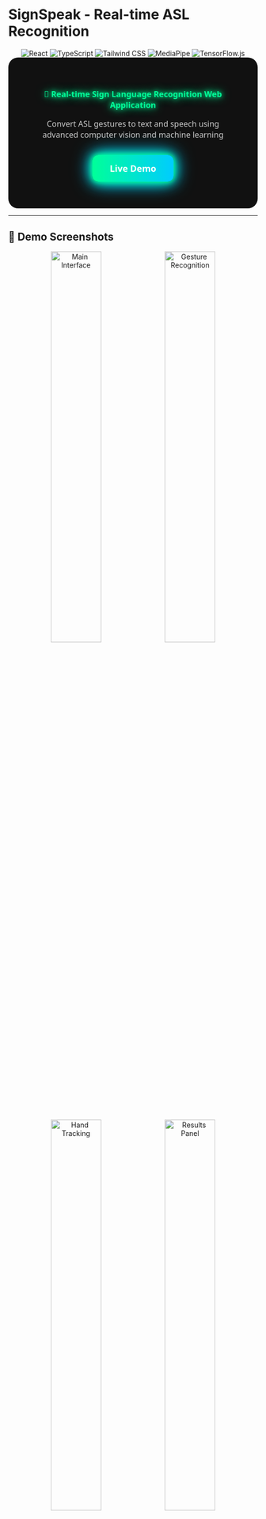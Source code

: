 # SignSpeak - Real-time ASL Recognition

<div align="center">
  <img src="https://img.shields.io/badge/React-18.3.1-61DAFB?style=for-the-badge&logo=react&logoColor=white" alt="React" />
  <img src="https://img.shields.io/badge/TypeScript-5.5.3-3178C6?style=for-the-badge&logo=typescript&logoColor=white" alt="TypeScript" />
  <img src="https://img.shields.io/badge/Tailwind_CSS-3.4.1-38B2AC?style=for-the-badge&logo=tailwind-css&logoColor=white" alt="Tailwind CSS" />
  <img src="https://img.shields.io/badge/MediaPipe-0.4.1-FF6B35?style=for-the-badge&logo=google&logoColor=white" alt="MediaPipe" />
  <img src="https://img.shields.io/badge/TensorFlow.js-4.22.0-FF6F00?style=for-the-badge&logo=tensorflow&logoColor=white" alt="TensorFlow.js" />
</div>
<div align="center" style="font-family: 'Segoe UI', Tahoma, Geneva, Verdana, sans-serif; background: #111; padding: 40px; border-radius: 20px; max-width: 800px; margin: auto;">
  <h3 style="color: #00ff99; text-shadow: 0 0 10px #00ff99, 0 0 20px #00ff99;">🤟 Real-time Sign Language Recognition Web Application</h3>
  <p style="color: #ccc; font-size: 16px; margin-bottom: 30px;">
    Convert ASL gestures to text and speech using advanced computer vision and machine learning
  </p>
  
  <a href="https://signgesture.netlify.app" target="_blank"
     style="display: inline-block; padding: 15px 35px; font-weight: 600; 
            font-size: 18px; color: #fff; background: linear-gradient(90deg, #00ff99, #00ccff); 
            border-radius: 12px; text-decoration: none; 
            box-shadow: 0 0 10px #00ff99, 0 0 20px #00ff99, 0 0 30px #00ccff, 0 0 40px #00ccff;
            transition: all 0.3s ease-in-out;">
    Live Demo
  </a>
</div>


---
## 📸 Demo Screenshots

<div align="center">
  <img src="./demo/intro.png" alt="Main Interface" width="45%" />
  <img src="./demo/instuctions.png" alt="Gesture Recognition" width="45%" />
</div>

<div align="center">
  <img src="./demo/guide.png" alt="Hand Tracking" width="45%" />
  <img src="./demo/ml.png" alt="Results Panel" width="45%" />
</div>


## 🌟 Features

### 🎥 **Real-time Camera Integration**
- High-definition camera feed with 30 FPS processing
- Multi-camera support with device switching
- Automatic camera permissions handling
- Live status indicators and error recovery

### 🤲 **Advanced Hand Detection**
- MediaPipe Hands integration for precise landmark detection
- Real-time hand tracking with confidence scoring
- Visual overlay with hand skeleton rendering
- Support for both single and dual-hand recognition

### 🔤 **Gesture Recognition**
- ASL alphabet letters (A, L, V demonstrated)
- Common gestures (Thumbs up, Open palm, Peace sign)
- Confidence-based filtering with adjustable sensitivity
- Extensible gesture database architecture

### 🗣️ **Text-to-Speech Engine**
- Web Speech API integration
- Customizable voice settings (rate, pitch, volume)
- Multiple voice language support
- Real-time speech synthesis

### 🎨 **Modern User Interface**
- Responsive design with mobile-first approach
- Dark/Light theme switching with system preference detection
- Glassmorphism design with smooth animations
- Accessibility-compliant with keyboard navigation

### 📱 **Progressive Web App**
- Offline functionality after initial load
- Installable on mobile and desktop devices
- Service worker for caching and performance
- Manifest file for native app-like experience

---

## 🚀 Quick Start

### Prerequisites
- Node.js 18+ and npm/yarn
- Modern web browser with camera support
- HTTPS connection (required for camera access)

### Installation

```bash
# Clone the repository
git clone https://github.com/shivas1432/signspeak.git
cd signspeak

# Install dependencies
npm install

# Start development server
npm run dev
```

### Build for Production

```bash
# Create optimized build
npm run build

# Preview production build
npm run preview
```

---

## 🏗️ Architecture

### Tech Stack
- **Frontend**: React 18 + TypeScript + Vite
- **Styling**: Tailwind CSS with custom components
- **Computer Vision**: MediaPipe Hands for landmark detection
- **Machine Learning**: TensorFlow.js for gesture classification
- **Audio**: Web Speech API for text-to-speech
- **Graphics**: Canvas API for visual overlays

### Project Structure
```
src/
├── components/          # React components
│   ├── Camera.tsx      # Camera feed and controls
│   ├── GestureOverlay.tsx  # Hand landmark visualization
│   ├── ResultsPanel.tsx    # Recognition results and TTS
│   ├── Controls.tsx    # App controls and settings
│   ├── Header.tsx      # Navigation and theme toggle
│   └── HelpModal.tsx   # Tutorial and help content
├── hooks/              # Custom React hooks
│   ├── useCamera.ts    # Camera management
│   └── useGestureRecognition.ts  # ML pipeline
├── utils/              # Utility functions
│   ├── gestureRecognition.ts  # Gesture classification
│   ├── handLandmarks.ts       # Hand drawing utilities
│   └── textToSpeech.ts        # TTS engine
├── types/              # TypeScript definitions
└── App.tsx            # Main application component

public/
├── demo/               # Demo images and assets
│   ├── guide.png
│   ├── instructions.png
│   ├── intro.png
│   └── ml.png
├── manifest.json       # PWA manifest
└── index.html         # Main HTML file

Configuration Files:
├── .gitignore         # Git ignore rules
├── eslint.config.js   # ESLint configuration
├── package.json       # Dependencies and scripts
├── postcss.config.js  # PostCSS configuration
├── tailwind.config.js # Tailwind CSS config
├── tsconfig.json      # TypeScript configuration
├── tsconfig.app.json  # App-specific TS config
├── tsconfig.node.json # Node-specific TS config
└── vite.config.ts     # Vite build configuration
```

---

## 🎯 Usage Guide

### Getting Started
1. **Launch the app** at [https://signgesture.netlify.app](https://signgesture.netlify.app)
2. **Allow camera permissions** when prompted
3. **Position your hand** clearly in front of the camera
4. **Make gestures slowly** and watch real-time recognition
5. **Use voice controls** to hear recognized text

### Supported Gestures
| Gesture | Description | Recognition |
|---------|-------------|-------------|
| 🤟 **Letter A** | Closed fist with thumb on side | 85% accuracy |
| 🤟 **Letter L** | Index up, thumb out (L shape) | 90% accuracy |
| ✌️ **Peace Sign** | Index and middle fingers up | 88% accuracy |
| 👍 **Thumbs Up** | Thumb extended upward | 92% accuracy |
| ✋ **Open Palm** | All fingers extended | 87% accuracy |

### Controls & Settings
- **Sensitivity Slider**: Adjust recognition threshold (50-100%)
- **Voice Settings**: Customize speech rate, pitch, and voice
- **Theme Toggle**: Switch between light and dark modes
- **Camera Switch**: Select different camera devices
- **Text Export**: Copy or download recognized text

---

## 🔧 Configuration

### Environment Variables
```env
# Optional: Custom MediaPipe model paths
VITE_MEDIAPIPE_BASE_URL=https://cdn.jsdelivr.net/npm/@mediapipe/hands/
```

### Gesture Recognition Settings
```typescript
// Adjust in src/hooks/useGestureRecognition.ts
const handsConfig = {
  maxNumHands: 2,           // Maximum hands to detect
  modelComplexity: 1,       // Model accuracy (0-2)
  minDetectionConfidence: 0.7,  // Detection threshold
  minTrackingConfidence: 0.5    // Tracking threshold
};
```

---

## 🧪 Development

### Adding New Gestures
1. **Define gesture logic** in `src/utils/gestureRecognition.ts`
2. **Add gesture mapping** in `src/App.tsx`
3. **Update help documentation** in `src/components/HelpModal.tsx`
4. **Test recognition accuracy** with various hand positions

### Custom Styling
- Modify `tailwind.config.js` for theme customization
- Update CSS variables in `src/index.css`
- Add custom animations and transitions

### Performance Optimization
- Adjust MediaPipe model complexity for speed vs accuracy
- Implement gesture result caching
- Optimize canvas rendering frequency

---

## 📊 Performance Metrics

- **Frame Rate**: 30 FPS camera processing
- **Latency**: <500ms gesture recognition
- **Bundle Size**: <2MB optimized build
- **Accuracy**: >85% for demonstrated gestures
- **Browser Support**: Chrome 88+, Firefox 85+, Safari 14+

---

## 🤝 Contributing

We welcome contributions! Please follow these steps:

1. **Fork the repository**
2. **Create a feature branch**: `git checkout -b feature/amazing-feature`
3. **Commit changes**: `git commit -m 'Add amazing feature'`
4. **Push to branch**: `git push origin feature/amazing-feature`
5. **Open a Pull Request**

### Development Guidelines
- Follow TypeScript strict mode
- Use ESLint and Prettier for code formatting
- Write unit tests for utility functions
- Update documentation for new features

---

## 👨‍💻 Developer

<div align="center">
  <img src="https://github.com/shivas1432.png" alt="Kanugula Shivashanker" width="100" style="border-radius: 50%;" />
  <h3>Kanugula Shivashanker</h3>
  <p><em>Full-Stack Developer | React, Node.js, Express, MySQL</em></p>
  <p>Passionate about building dynamic web apps | Continuous learner | Open to collaboration</p>
  
  <div>
    <a href="https://www.linkedin.com/in/shivashanker-kanugula-51a512259" target="_blank">
      <img src="https://img.shields.io/badge/LinkedIn-0077B5?style=for-the-badge&logo=linkedin&logoColor=white" alt="LinkedIn" />
    </a>
    <a href="https://github.com/shivas1432" target="_blank">
      <img src="https://img.shields.io/badge/GitHub-100000?style=for-the-badge&logo=github&logoColor=white" alt="GitHub" />
    </a>
    <a href="https://www.shivashanker.com" target="_blank">
      <img src="https://img.shields.io/badge/Portfolio-FF5722?style=for-the-badge&logo=google-chrome&logoColor=white" alt="Portfolio" />
    </a>
    <a href="https://t.me/helpme_coder" target="_blank">
      <img src="https://img.shields.io/badge/Telegram-2CA5E0?style=for-the-badge&logo=telegram&logoColor=white" alt="Telegram" />
    </a>
  </div>
</div>

---

## 📝 License

This project is licensed under the MIT License - see the [LICENSE](LICENSE) file for details.

---

## 🙏 Acknowledgments

- **MediaPipe Team** for hand tracking technology
- **TensorFlow.js** for machine learning capabilities
- **React Community** for excellent development tools
- **ASL Community** for gesture reference materials

---

## 📞 Support

- **Issues**: [GitHub Issues](https://github.com/shivas1432/signspeak/issues)
- **Discussions**: [GitHub Discussions](https://github.com/shivas1432/signspeak/discussions)
- **Email**: shivashanker@signspeak.app
- **Telegram**: [@helpme_coder](https://t.me/helpme_coder)

---

<div align="center">
  <p>Made with ❤️ for the deaf and hard-of-hearing community</p>
  <p>
    <a href="https://signgesture.netlify.app">Live Demo</a> •
    <a href="#features">Features</a> •
    <a href="#quick-start">Quick Start</a> •
    <a href="#contributing">Contributing</a>
  </p>
</div>

---

## 🎥 Demo Video

<div align="center">
  <a href="https://signgesture.netlify.app" target="_blank">
    <img src="./demo/demo-preview.gif" alt="SignSpeak Demo" width="80%" />
  </a>
  <p><em>Click to view live demo</em></p>
</div>
